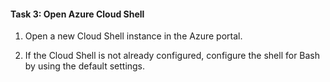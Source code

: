 #### Task 3: Open Azure Cloud Shell

1.  Open a new Cloud Shell instance in the Azure portal.

1.  If the Cloud Shell is not already configured, configure the shell for Bash by using the default settings.